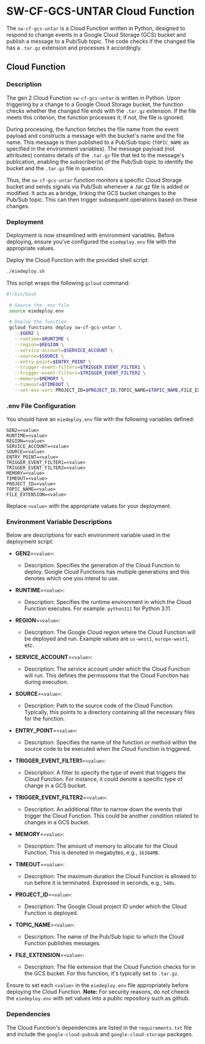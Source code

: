 # SW-CF-GCS-UNTAR Cloud Function

The `sw-cf-gcs-untar` is a Cloud Function written in Python, designed to respond to change events in a Google Cloud Storage (GCS) bucket and publish a message to a Pub/Sub topic. The code checks if the changed file has a `.tar.gz` extension and processes it accordingly.

## Cloud Function
 
### Description

The gen 2 Cloud Function `sw-cf-gcs-untar` is written in Python. Upon triggering by a change to a Google Cloud Storage bucket, the function checks whether the changed file ends with the `.tar.gz` extension. If the file meets this criterion, the function processes it; if not, the file is ignored.

During processing, the function fetches the file name from the event payload and constructs a message with the bucket's name and the file name. This message is then published to a Pub/Sub topic (`TOPIC_NAME` as specified in the environment variables). The message payload (not attributes) contains details of the `.tar.gz` file that led to the message's publication, enabling the subscriber(s) of the Pub/Sub topic to identify the bucket and the `.tar.gz` file in question.

Thus, the `sw-cf-gcs-untar` function monitors a specific Cloud Storage bucket and sends signals via Pub/Sub whenever a .tar.gz file is added or modified. It acts as a bridge, linking the GCS bucket changes to the Pub/Sub topic. This can then trigger subsequent operations based on these changes.

 ### Deployment
 
 Deployment is now streamlined with environment variables. Before deploying, ensure you've configured the `eiedeploy.env` file with the appropriate values.

Deploy the Cloud Function with the provided shell script:
 
 ```bash
 ./eiedeploy.sh
 ```

 This script wraps the following `gcloud` command:
 
 ```bash
 #!/bin/bash

  # Source the .env file
  source eiedeploy.env

  # Deploy the function
  gcloud functions deploy sw-cf-gcs-untar \
    --$GEN2 \
    --runtime=$RUNTIME \
    --region=$REGION \
    --service-account=$SERVICE_ACCOUNT \
    --source=$SOURCE \
    --entry-point=$ENTRY_POINT \
    --trigger-event-filters=$TRIGGER_EVENT_FILTER1 \
    --trigger-event-filters=$TRIGGER_EVENT_FILTER2 \
    --memory=$MEMORY \
    --timeout=$TIMEOUT \
    --set-env-vars PROJECT_ID=$PROJECT_ID,TOPIC_NAME=$TOPIC_NAME,FILE_EXTENSION=$FILE_EXTENSION
 ```

 ### .env File Configuration

 You should have an `eiedeploy.env` file with the following variables defined:

 ```
 GEN2=<value>
 RUNTIME=<value>
 REGION=<value>
 SERVICE_ACCOUNT=<value>
 SOURCE=<value>
 ENTRY_POINT=<value>
 TRIGGER_EVENT_FILTER1=<value>
 TRIGGER_EVENT_FILTER2=<value>
 MEMORY=<value>
 TIMEOUT=<value>
 PROJECT_ID=<value>
 TOPIC_NAME=<value>
 FILE_EXTENSION=<value>
```
Replace `<value>` with the appropriate values for your deployment.

### Environment Variable Descriptions

Below are descriptions for each environment variable used in the deployment script:

- **GEN2**=`<value>`:
  - Description: Specifies the generation of the Cloud Function to deploy. Google Cloud Functions has multiple generations and this denotes which one you intend to use.
  
- **RUNTIME**=`<value>`:
  - Description: Specifies the runtime environment in which the Cloud Function executes. For example: `python311` for Python 3.11.
  
- **REGION**=`<value>`:
  - Description: The Google Cloud region where the Cloud Function will be deployed and run. Example values are `us-west1`, `europe-west1`, etc.
  
- **SERVICE_ACCOUNT**=`<value>`:
  - Description: The service account under which the Cloud Function will run. This defines the permissions that the Cloud Function has during execution.
  
- **SOURCE**=`<value>`:
  - Description: Path to the source code of the Cloud Function. Typically, this points to a directory containing all the necessary files for the function.
  
- **ENTRY_POINT**=`<value>`:
  - Description: Specifies the name of the function or method within the source code to be executed when the Cloud Function is triggered.
  
- **TRIGGER_EVENT_FILTER1**=`<value>`:
  - Description: A filter to specify the type of event that triggers the Cloud Function. For instance, it could denote a specific type of change in a GCS bucket.
  
- **TRIGGER_EVENT_FILTER2**=`<value>`:
  - Description: An additional filter to narrow down the events that trigger the Cloud Function. This could be another condition related to changes in a GCS bucket.
  
- **MEMORY**=`<value>`:
  - Description: The amount of memory to allocate for the Cloud Function. This is denoted in megabytes, e.g., `16384MB`.
  
- **TIMEOUT**=`<value>`:
  - Description: The maximum duration the Cloud Function is allowed to run before it is terminated. Expressed in seconds, e.g., `540s`.
  
- **PROJECT_ID**=`<value>`:
  - Description: The Google Cloud project ID under which the Cloud Function is deployed.
  
- **TOPIC_NAME**=`<value>`:
  - Description: The name of the Pub/Sub topic to which the Cloud Function publishes messages.
  
- **FILE_EXTENSION**=`<value>`:
  - Description: The file extension that the Cloud Function checks for in the GCS bucket. For this function, it's typically set to `.tar.gz`.

Ensure to set each `<value>` in the `eiedeploy.env` file appropriately before deploying the Cloud Function. **Note:** For security reasons, do not cheeck the `eiedeploy.env` with set values into a public repository such as github.



### Dependencies
 
 The Cloud Function's dependencies are listed in the `requirements.txt` file and include the `google-cloud-pubsub` and `google-cloud-storage` packages.


